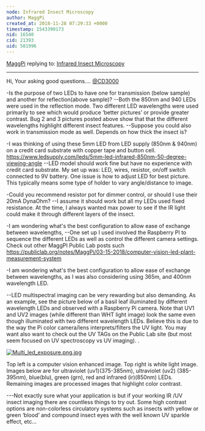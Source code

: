 ```yaml
---
node: Infrared Insect Microscopy
author: MaggPi
created_at: 2018-11-28 07:29:33 +0000
timestamp: 1543390173
nid: 16540
cid: 21393
uid: 501996
---
```




[MaggPi](../profile/MaggPi) replying to: [Infrared Insect Microscopy](../notes/MaggPi/06-21-2018/infrared-insect-microscopy)

----
Hi, 
Your asking good questions….  [@CD3000](/profile/CD3000)

-Is the purpose of two LEDs to have one for transmission (below sample) and another for reflection(above sample)?
--Both the 850nm and 940 LEDs were used in the reflection mode.   Two different LED wavelengths were used primarily to see which would produce ‘better pictures’ or provide greater contrast.   Bug 2 and 3 pictures posted above show that that the different wavelengths highlight different insect features.
--Suppose you could also work in transmission mode as well.  Depends on how thick the insect is? 

-I was thinking of using these 5mm LED from LED supply (850nm & 940nm) on a credit card substrate with copper tape and button cell. https://www.ledsupply.com/leds/5mm-led-infrared-850nm-50-degree-viewing-angle
--LED model should work fine but have no experience with credit card substrate.  My set up was:  LED, wires, resistor, on/off switch connected to 9V battery.    One issue is how to adjust LED for best picture.   This typically means some type of holder to vary angle/distance to image.

-Could you recommend resistor pot for dimmer control, or should I use their 20mA DynaOhm?
--I assume it should work but all my LEDs used fixed resistance.    At the time, I always wanted max power to see if the IR light could make it through  different layers of the insect. 
     
-I am wondering what's the best configuration to allow ease of exchange between wavelengths,
--One set up I used involved  the Raspberry PI to sequence the different LEDs as well as control the different camera settings.   Check out other MaggPI Public Lab posts such https://publiclab.org/notes/MaggPi/03-15-2018/computer-vision-led-plant-measurement-system

-I am wondering what's the best configuration to allow ease of exchange between wavelengths, as I was also considering using 365m, and 400nm wavelength LED.

--LED multispectral imaging can be very rewarding but also demanding.  As an example, see the picture below of a basil leaf illuminated by different wavelength LEDs and observed with a Raspberry Pi camera.  Note that UV1 and UV2  images (while different than WHT light image) look the same even though illuminated  with two different wavelength LEDs.   Believe this is due to the way the Pi color camera/lens interprets/filters the UV light.  You may want also want to check out the UV TAGs  on the Public Lab   site (but most seem focused on UV spectroscopy vs UV imaging).
.

[![Multi_led_exposure.png.jpg](/i/27886)](/i/27886)


Top left is a computer vision enhanced image. Top right is white light image. Images below are for ultraviolet (uv1)(375-385nm), ultraviolet (uv2) (385-395nm), blue(blu), green (grn), red and infrared (ir)(850nm) LEDs. Remaining images are processed images that highlight color contrast.



---Not exactly sure what your application is but if your working IR /UV insect imaging there are countless things to try out. Some high contrast options are non-colorless circulatory systems such as  insects with  yellow or green ‘blood’ and compound insect eyes with  the well known  UV sparkle effect, etc…